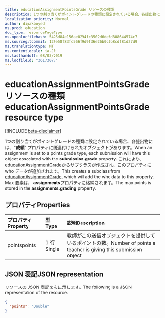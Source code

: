 ```yaml
---
title: educationAssignmentPointsGrade リソースの種類
description: 1つの割り当てがポイントグレードの種類に設定されている場合、各提出物には、"**成績**" プロパティに関連付けられたオブジェクトがあります。 これにより、educationAssignmentGrade からサブクラスが作成されます。
localization_priority: Normal
author: dipakboyed
ms.prod: education
doc_type: resourcePageType
ms.openlocfilehash: 5476d84e156ae0294fc3502d6de6d808644574c7
ms.sourcegitcommit: 129e58f83fc566f9d9f36e26b0c0b8cdf81d27d9
ms.translationtype: MT
ms.contentlocale: ja-JP
ms.lasthandoff: 08/03/2019
ms.locfileid: "36173077"
---
```

# <a name="educationassignmentpointsgrade-resource-type"></a><span data-ttu-id="7fd91-104">educationAssignmentPointsGrade リソースの種類</span><span class="sxs-lookup"><span data-stu-id="7fd91-104">educationAssignmentPointsGrade resource type</span></span>

[!INCLUDE [beta-disclaimer](../../includes/beta-disclaimer.md)]

<span data-ttu-id="7fd91-105">1つの割り当てがポイントグレードの種類に設定されている場合、各提出物には、"**成績**" プロパティに関連付けられたオブジェクトがあります。</span><span class="sxs-lookup"><span data-stu-id="7fd91-105">When an assignment is set to a points grade type, each submission will have this object associated with the **submission.grade** property.</span></span> <span data-ttu-id="7fd91-106">これにより、 [educationAssignmentGrade](educationassignmentgrade.md)からサブクラスが作成され、このプロパティに who データが追加されます。</span><span class="sxs-lookup"><span data-stu-id="7fd91-106">This creates a subclass from [educationAssignmentGrade](educationassignmentgrade.md), which will add the who data to this property.</span></span> <span data-ttu-id="7fd91-107">Max 要素は、 **assignments**プロパティに格納されます。</span><span class="sxs-lookup"><span data-stu-id="7fd91-107">The max points is stored in the **assignments.grading** property.</span></span>


## <a name="properties"></a><span data-ttu-id="7fd91-108">プロパティ</span><span class="sxs-lookup"><span data-stu-id="7fd91-108">Properties</span></span>
| <span data-ttu-id="7fd91-109">プロパティ</span><span class="sxs-lookup"><span data-stu-id="7fd91-109">Property</span></span>     | <span data-ttu-id="7fd91-110">型</span><span class="sxs-lookup"><span data-stu-id="7fd91-110">Type</span></span>   |<span data-ttu-id="7fd91-111">説明</span><span class="sxs-lookup"><span data-stu-id="7fd91-111">Description</span></span>|
|:---------------|:--------|:----------|
|<span data-ttu-id="7fd91-112">points</span><span class="sxs-lookup"><span data-stu-id="7fd91-112">points</span></span>|<span data-ttu-id="7fd91-113">1 行</span><span class="sxs-lookup"><span data-stu-id="7fd91-113">Single</span></span>|<span data-ttu-id="7fd91-114">教師がこの送信オブジェクトを提供しているポイントの数。</span><span class="sxs-lookup"><span data-stu-id="7fd91-114">Number of points a teacher is giving this submission object.</span></span>|

## <a name="json-representation"></a><span data-ttu-id="7fd91-115">JSON 表記</span><span class="sxs-lookup"><span data-stu-id="7fd91-115">JSON representation</span></span>

<span data-ttu-id="7fd91-116">リソースの JSON 表記を次に示します。</span><span class="sxs-lookup"><span data-stu-id="7fd91-116">The following is a JSON representation of the resource.</span></span>

<!-- {
  "blockType": "resource",
  "optionalProperties": [

  ],
  "@odata.type": "microsoft.graph.educationAssignmentPointsGrade"
}-->

```json
{
  "points": "Double"
}

```

<!-- uuid: 8fcb5dbc-d5aa-4681-8e31-b001d5168d79
2015-10-25 14:57:30 UTC -->
<!--
{
  "type": "#page.annotation",
  "description": "educationAssignmentPointsGrade resource",
  "keywords": "",
  "section": "documentation",
  "tocPath": "",
  "suppressions": []
}
-->
